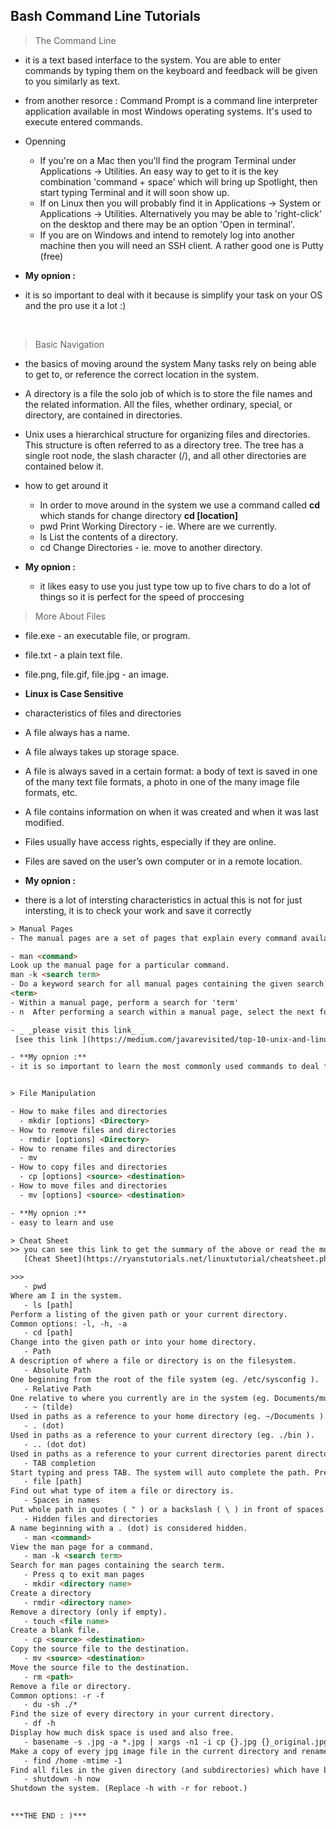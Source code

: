 ## Bash Command Line Tutorials

> The Command Line
- it is a text based interface to the system. You are able to enter commands by typing them on the keyboard and feedback will be given to you similarly as text.

- from another resorce : Command Prompt is a command line interpreter application available in most Windows operating systems. It's used to execute entered commands. 


- Openning  
  - If you're on a Mac then you'll find the program Terminal under Applications -> Utilities. An easy way to get to it is the key combination 'command + space' which will bring up Spotlight, then start typing Terminal and it will soon show up.
  - If on Linux then you will probably find it in Applications -> System or Applications -> Utilities. Alternatively you may be able to 'right-click' on the desktop and there may be an option 'Open in terminal'.
  - If you are on Windows and intend to remotely log into another machine then you will need an SSH client. A rather good one is Putty (free) 

- **My opnion :**
 - it is so important to deal with it because is simplify your task on your OS and the pro use it a lot :)  

<br>
 
> Basic Navigation 
- the basics of moving around the system Many tasks rely on being able to get to, or reference the correct location in the system.
- A directory is a file the solo job of which is to store the file names and the related information. All the files, whether ordinary, special, or directory, are contained in directories.
- Unix uses a hierarchical structure for organizing files and directories. This structure is often referred to as a directory tree. The tree has a single root node, the slash character (/), and all other directories are contained below it.

- how to get around it 
  - In order to move around in the system we use a command called **cd** which stands for change directory  **cd [location]**
  - pwd
    Print Working Directory - ie. Where are we currently.
  - ls
    List the contents of a directory.
  - cd
    Change Directories - ie. move to another directory.

- **My opnion :**

  - it likes easy to use you just type tow up to five chars to do a lot of things so it is perfect for the speed of proccesing 


> More About Files

- file.exe - an executable file, or program.
- file.txt - a plain text file.
- file.png, file.gif, file.jpg - an image.
- **__Linux is Case Sensitive__**

- characteristics of files and directories
- A file always has a name.
- A file always takes up storage space.
- A file is always saved in a certain format: a body of text is saved in one of the many text file formats, a photo in one of the many image file formats, etc.
- A file contains information on when it was created and when it was last modified.
- Files usually have access rights, especially if they are online.
- Files are saved on the user’s own computer or in a remote location.

- **My opnion :**
- there is a lot of intersting characteristics in actual this is not for just intersting, it is to check your work and save it correctly 

```html
> Manual Pages 
- The manual pages are a set of pages that explain every command available on your system including what they do, the specifics of how you run them and what command line arguments they accept

- man <command>
Look up the manual page for a particular command.
man -k <search term>
- Do a keyword search for all manual pages containing the given search term.
<term>
- Within a manual page, perform a search for 'term'
- n  After performing a search within a manual page, select the next found item.

- _ _please visit this link_ _
 [see this link ](https://medium.com/javarevisited/top-10-unix-and-linux-productivity-tips-for-programmers-and-developers-c748129cf3e8)

- **My opnion :**
- it is so important to learn the most commonly used commands to deal fastly with the whole ENV 


> File Manipulation

- How to make files and directories 
  - mkdir [options] <Directory>
- How to remove files and directories
  - rmdir [options] <Directory>
- How to rename files and directories 
  - mv
- How to copy files and directories
  - cp [options] <source> <destination>
- How to move files and directories
  - mv [options] <source> <destination>

- **My opnion :**
- easy to learn and use 

> Cheat Sheet 
>> you can see this link to get the summary of the above or read the more important in the below  
   [Cheat Sheet](https://ryanstutorials.net/linuxtutorial/cheatsheet.php)

>>> 
   - pwd
Where am I in the system. 
   - ls [path]
Perform a listing of the given path or your current directory.
Common options: -l, -h, -a
   - cd [path]
Change into the given path or into your home directory.
   - Path
A description of where a file or directory is on the filesystem.
   - Absolute Path
One beginning from the root of the file system (eg. /etc/sysconfig ).
   - Relative Path
One relative to where you currently are in the system (eg. Documents/music ).
   - ~ (tilde)
Used in paths as a reference to your home directory (eg. ~/Documents ).
   - . (dot)
Used in paths as a reference to your current directory (eg. ./bin ).
   - .. (dot dot)
Used in paths as a reference to your current directories parent directory (eg. ../bin ).
   - TAB completion
Start typing and press TAB. The system will auto complete the path. Press TAB twice and it will show you your alternatives.
   - file [path]
Find out what type of item a file or directory is.
   - Spaces in names
Put whole path in quotes ( " ) or a backslash ( \ ) in front of spaces.
   - Hidden files and directories
A name beginning with a . (dot) is considered hidden.
   - man <command>
View the man page for a command.
   - man -k <search term>
Search for man pages containing the search term.
   - Press q to exit man pages
   - mkdir <directory name>
Create a directory 
   - rmdir <directory name>
Remove a directory (only if empty).
   - touch <file name>
Create a blank file.
   - cp <source> <destination>
Copy the source file to the destination.
   - mv <source> <destination>
Move the source file to the destination.
   - rm <path>
Remove a file or directory.
Common options: -r -f
   - du -sh ./*
Find the size of every directory in your current directory.
   - df -h
Display how much disk space is used and also free.
   - basename -s .jpg -a *.jpg | xargs -n1 -i cp {}.jpg {}_original.jpg
Make a copy of every jpg image file in the current directory and rename adding _original
   - find /home -mtime -1
Find all files in the given directory (and subdirectories) which have been modified in the last 24 hours.
   - shutdown -h now
Shutdown the system. (Replace -h with -r for reboot.)
 

***THE END : )***



```
